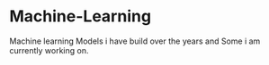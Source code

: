 # Machine-Learning
Machine learning Models i have build over the years and Some i am currently working on.
